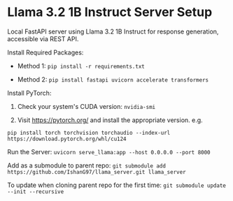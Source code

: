 # Llama 3.2 1B Instruct Server Setup

Local FastAPI server using Llama 3.2 1B Instruct for response generation, accessible via REST API.


Install Required Packages:

- Method 1: `pip install -r requirements.txt`

- Method 2: `pip install fastapi uvicorn accelerate transformers`

Install PyTorch:

1. Check your system's CUDA version: `nvidia-smi`

2. Visit https://pytorch.org/ and install the appropriate version. e.g. 

`pip install torch torchvision torchaudio --index-url https://download.pytorch.org/whl/cu124`

Run the Server: `uvicorn serve_llama:app --host 0.0.0.0 --port 8000`

Add as a submodule to parent repo: `git submodule add https://github.com/IshanG97/llama_server.git llama_server`

To update when cloning parent repo for the first time: `git submodule update --init --recursive`
